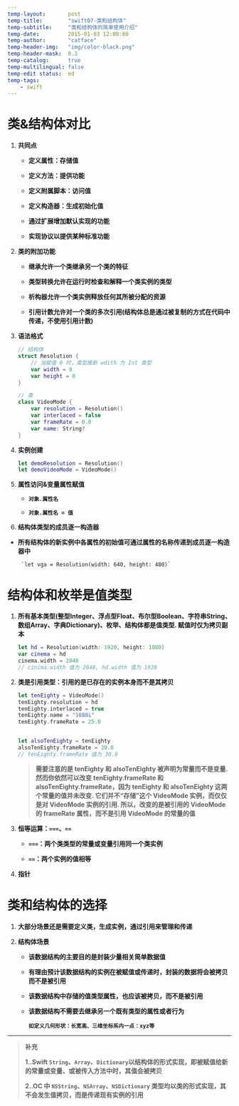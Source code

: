 ```yaml
---
temp-layout:       post
temp-title:        "swift07-类和结构体"
temp-subtitle:     "类和结构体的简单使用介绍"
temp-date:         2015-01-03 12:00:00
temp-author:       "catface"
temp-header-img:   "img/color-black.png"
temp-header-mask:  0.3
temp-catalog:      true
temp-multilingual: false
temp-edit status:  ed
temp-tags:
    - swift
---
```


# 类&结构体对比

1. **共同点**
	
	- **定义属性：存储值**
	
	- **定义方法：提供功能**
	
	- **定义附属脚本：访问值**
	
	- **定义构造器：生成初始化值**
	
	- **通过扩展增加默认实现的功能**
	
	- **实现协议以提供某种标准功能**

2. **类的附加功能**
	
	- **继承允许一个类继承另一个类的特征**
	
	- **类型转换允许在运行时检查和解释一个类实例的类型**
	
	- **析构器允许一个类实例释放任何其所被分配的资源**
	
	- **引用计数允许对一个类的多次引用(结构体总是通过被复制的方式在代码中传递，不使用引用计数)**

3. **语法格式**

	``` swift
	// 结构体
	struct Resolution {
		// 当赋值 0 时，类型推断 wdith 为 Int 类型
	    var width = 0 
	    var height = 0
	}
	```

	``` swift
	// 类
	class VideoMode {
	    var resolution = Resolution()
	    var interlaced = false
	    var frameRate = 0.0
	    var name: String?
	}
	```

4. **实例创建**

	``` swift
	let demoResolution = Resolution()
	let demoVideoMode = VideoMode()
	```

5. **属性访问&变量属性赋值**

	- **`对象.属性名`**

	- **`对象.属性名 = 值`**

6. **结构体类型的成员逐一构造器**

 - **所有结构体的新实例中各属性的初始值可通过属性的名称传递到成员逐一构造器中**

		`let vga = Resolution(width: 640, height: 480)`

# 结构体和枚举是值类型

1. **所有基本类型(整型Integer、浮点型Float、布尔型Boolean、字符串String、数组Array、字典Dictionary)、枚举、结构体都是值类型. 赋值时仅为拷贝副本**

	``` swift
	let hd = Resolution(width: 1920, height: 1080)
	var cinema = hd
	cinema.width = 2048
	// cinima.width 值为 2048, hd.width 值为 1920
	```

2. **类是引用类型：引用的是已存在的实例本身而不是其拷贝**

	``` swift
	let tenEighty = VideoMode()
	tenEighty.resolution = hd
	tenEighty.interlaced = true
	tenEighty.name = "1080i"
	tenEighty.frameRate = 25.0
	
	
	let alsoTenEighty = tenEighty
	alsoTenEighty.frameRate = 30.0
	// tenEighty.frameRate 值为 30.0
	```

	>**需要注意的是 tenEighty 和 alsoTenEighty 被声明为常量而不是变量. 然而你依然可以改变 tenEighty.frameRate 和 alsoTenEighty.frameRate，因为 tenEighty 和 alsoTenEighty 这两个常量的值并未改变. 它们并不“存储”这个 VideoMode 实例，而仅仅是对 VideoMode 实例的引用. 所以，改变的是被引用的 VideoMode 的 frameRate 属性，而不是引用 VideoMode 的常量的值**

3. **恒等运算：`===`、`==`**

	- **`===`：两个类类型的常量或变量引用同一个类实例**
	
	- **`==`：两个实例的值相等**

4. **指针**

# 类和结构体的选择

1. **大部分场景还是需要定义类，生成实例，通过引用来管理和传递**

2. **结构体场景**

	- **该数据结构的主要目的是封装少量相关简单数据值**
	
	- **有理由预计该数据结构的实例在被赋值或传递时，封装的数据将会被拷贝而不是被引用**

	- **该数据结构中存储的值类型属性，也应该被拷贝，而不是被引用**
	
	- **该数据结构不需要去继承另一个既有类型的属性或者行为**

		**`如定义几何形状：长宽高、三维坐标系内一点：xyz等`**

---

>**补充**
>
>**1..Swift `String`、`Array`、`Dictionary`以结构体的形式实现，即被赋值给新的常量或变量、或被传入方法中时，其值会被拷贝**
>
>**2..OC 中 `NSString`、`NSArray`、`NSDictionary` 类型均以类的形式实现，其不会发生值拷贝，而是传递现有实例的引用**